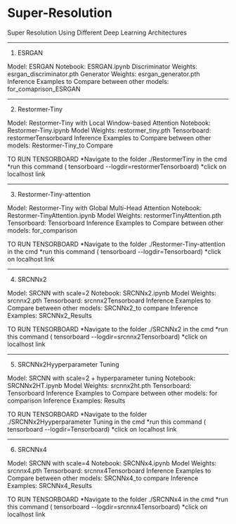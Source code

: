 # Super-Resolution
Super Resolution Using Different Deep Learning Architectures

-----------------------------------------------------------------------------------

1. ESRGAN 

Model: ESRGAN 
Notebook: ESRGAN.ipynb
Discriminator Weights: esrgan_discriminator.pth
Generator Weights: esrgan_generator.pth
Inference Examples to Compare between other models: for_comaprison_ESRGAN

-----------------------------------------------------------------------------------

2. Restormer-Tiny

Model: Restormer-Tiny with Local Window-based Attention
Notebook: Restormer-Tiny.ipynb
Model Weights: restormer_tiny.pth
Tensorboard: restormerTensorboard
Inference Examples to Compare between other models: Restormer-Tiny_to Compare

TO RUN TENSORBOARD
*Navigate to the folder ./RestormerTiny in the cmd
*run this command ( tensorboard --logdir=restormerTensorboard)
*click on localhost link

-----------------------------------------------------------------------------------

3. Restormer-Tiny-attention

Model: Restormer-Tiny with Global Multi-Head Attention
Notebook: Restormer-TinyAttention.ipynb
Model Weights: restormerTinyAttention.pth
Tensorboard: Tensorboard
Inference Examples to Compare between other models: for_comparison

TO RUN TENSORBOARD
*Navigate to the folder ./Restormer-Tiny-attention in the cmd
*run this command ( tensorboard --logdir=Tensorboard)
*click on localhost link

-----------------------------------------------------------------------------------

4. SRCNNx2

Model: SRCNN with scale=2
Notebook: SRCNNx2.ipynb
Model Weights: srcnnx2.pth
Tensorboard: srcnnx2Tensorboard
Inference Examples to Compare between other models: SRCNNx2_to compare
Inference Examples: SRCNNx2_Results

TO RUN TENSORBOARD
*Navigate to the folder ./SRCNNx2 in the cmd
*run this command ( tensorboard --logdir=srcnnx2Tensorboard)
*click on localhost link

-----------------------------------------------------------------------------------

5.  SRCNNx2Hyyperparameter Tuning

Model: SRCNN with scale=2 + hyperparameter tuning
Notebook: SRCNNx2HT.ipynb
Model Weights: srcnnx2ht.pth
Tensorboard: Tensorboard
Inference Examples to Compare between other models: for comparison
Inference Examples: Results

TO RUN TENSORBOARD
*Navigate to the folder ./SRCNNx2Hyyperparameter Tuning in the cmd
*run this command ( tensorboard --logdir=Tensorboard)
*click on localhost link

-----------------------------------------------------------------------------------

6. SRCNNx4

Model: SRCNN with scale=4
Notebook: SRCNNx4.ipynb
Model Weights: srcnnx4.pth
Tensorboard: srcnnx4Tensorboard
Inference Examples to Compare between other models: SRCNNx4_to compare
Inference Examples: SRCNNx4_Results

TO RUN TENSORBOARD
*Navigate to the folder ./SRCNNx4 in the cmd
*run this command ( tensorboard --logdir=srcnnx4Tensorboard)
*click on localhost link



